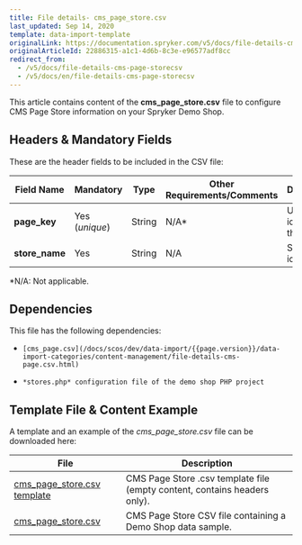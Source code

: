 ```yaml
---
title: File details- cms_page_store.csv
last_updated: Sep 14, 2020
template: data-import-template
originalLink: https://documentation.spryker.com/v5/docs/file-details-cms-page-storecsv
originalArticleId: 22886315-a1c1-4d6b-8c3e-e96577adf8cc
redirect_from:
  - /v5/docs/file-details-cms-page-storecsv
  - /v5/docs/en/file-details-cms-page-storecsv
---
```


This article contains content of the **cms_page_store.csv** file to configure CMS Page Store information on your Spryker Demo Shop.

## Headers & Mandatory Fields 
These are the header fields to be included in the CSV file:

| Field Name | Mandatory | Type | Other Requirements/Comments | Description |
| --- | --- | --- | --- | --- |
| **page_key** | Yes (*unique*) | String |N/A* | Unique identifier of the page. |
| **store_name** | Yes | String |N/A | Store name identifier. |
*N/A: Not applicable.

## Dependencies

This file has the following dependencies:
*     [cms_page.csv](/docs/scos/dev/data-import/{{page.version}}/data-import-categories/content-management/file-details-cms-page.csv.html)
*     *stores.php* configuration file of the demo shop PHP project

## Template File & Content Example
A template and an example of the *cms_page_store.csv*  file can be downloaded here:

| File | Description |
| --- | --- |
| [cms_page_store.csv template](https://spryker.s3.eu-central-1.amazonaws.com/docs/Developer+Guide/Back-End/Data+Manipulation/Data+Ingestion/Data+Import/Data+Import+Categories/Content+Management/Template+cms_page_store.csv) | CMS Page Store .csv template file (empty content, contains headers only). |
| [cms_page_store.csv](https://spryker.s3.eu-central-1.amazonaws.com/docs/Developer+Guide/Back-End/Data+Manipulation/Data+Ingestion/Data+Import/Data+Import+Categories/Content+Management/cms_page_store.csv) | CMS Page Store CSV file containing a Demo Shop data sample. |


